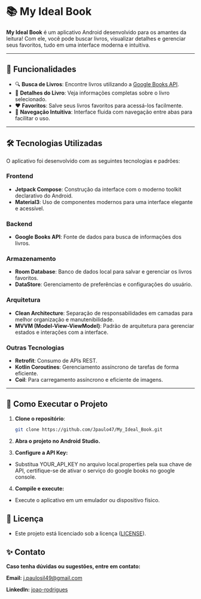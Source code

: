 # 📚 My Ideal Book

**My Ideal Book** é um aplicativo Android desenvolvido para os amantes da leitura! Com ele, você pode buscar livros, visualizar detalhes e gerenciar seus favoritos, tudo em uma interface moderna e intuitiva.

---

## 🚀 Funcionalidades

- 🔍 **Busca de Livros**: Encontre livros utilizando a [Google Books API](https://developers.google.com/books).
- 📖 **Detalhes do Livro**: Veja informações completas sobre o livro selecionado.
- ❤️ **Favoritos**: Salve seus livros favoritos para acessá-los facilmente.
- 🔄 **Navegação Intuitiva**: Interface fluida com navegação entre abas para facilitar o uso.

---

## 🛠️ Tecnologias Utilizadas

O aplicativo foi desenvolvido com as seguintes tecnologias e padrões:

### **Frontend**
- **Jetpack Compose**: Construção da interface com o moderno toolkit declarativo do Android.
- **Material3**: Uso de componentes modernos para uma interface elegante e acessível.

### **Backend**
- **Google Books API**: Fonte de dados para busca de informações dos livros.

### **Armazenamento**
- **Room Database**: Banco de dados local para salvar e gerenciar os livros favoritos.
- **DataStore**: Gerenciamento de preferências e configurações do usuário.

### **Arquitetura**
- **Clean Architecture**: Separação de responsabilidades em camadas para melhor organização e manutenibilidade.
- **MVVM (Model-View-ViewModel)**: Padrão de arquitetura para gerenciar estados e interações com a interface.

### **Outras Tecnologias**
- **Retrofit**: Consumo de APIs REST.
- **Kotlin Coroutines**: Gerenciamento assíncrono de tarefas de forma eficiente.
- **Coil**: Para carregamento assíncrono e eficiente de imagens.

---

## 🔧 Como Executar o Projeto

1. **Clone o repositório**:
   ```bash
   git clone https://github.com/Jpaulo47/My_Ideal_Book.git

2. **Abra o projeto no Android Studio.**

3. **Configure a API Key:**

- Substitua YOUR_API_KEY no arquivo local.properties pela sua chave de API, certifique-se de ativar o serviço do google books no google console. 
  
4. **Compile e execute:**

- Execute o aplicativo em um emulador ou dispositivo físico.

## 📝 Licença
- Este projeto está licenciado sob a licença ([LICENSE](https://github.com/Jpaulo47/My_Ideal_Book/blob/main/LICENSE)).

## ✨ Contato
**Caso tenha dúvidas ou sugestões, entre em contato:**

**Email:** j.paulosil49@gmail.com

**LinkedIn:** [joao-rodrigues](https://www.linkedin.com/in/jo%C3%A3o-paulo-rodrigues-silva/)

   

